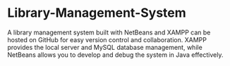 # Library-Management-System

A library management system built with NetBeans and XAMPP can be hosted on GitHub for easy version control and collaboration. XAMPP provides the local server and MySQL database management, while NetBeans allows you to develop and debug the system in Java effectively.
